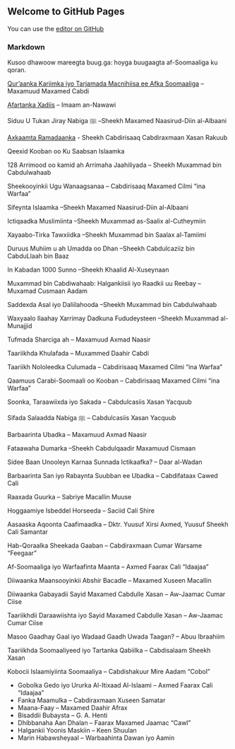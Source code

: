 ## Welcome to GitHub Pages

You can use the [editor on GitHub](https://github.com/hoyga/hoyga.github.io/edit/master/README.md)
### Markdown

Kusoo dhawoow mareegta buug.ga: hoyga buugaagta af-Soomaaliga ku qoran.

[Qur’aanka Kariimka iyo Tarjamada Macnihiisa ee Afka Soomaaliga](http://buug.ga/quraanka-kariimka-iyo-tarjamada-macnihiisa-ee-afka-soomaaliga/) – Maxamuud Maxamed Cabdi

[Afartanka Xadiis](http://buug.ga/afartanka-xadiis/) – Imaam an-Nawawi

Siduu U Tukan Jiray Nabiga ﷺ –Sheekh Maxamed Naasirud-Diin al-Albaani

[Axkaamta Ramadaanka](http://buug.ga/axkaamta-ramadaanka) - Sheekh Cabdirisaaq Cabdiraxmaan Xasan Rakuub

Qeexid Kooban oo Ku Saabsan Islaamka

128 Arrimood oo kamid ah Arrimaha Jaahiliyada – Sheekh Muxammad bin Cabdulwahaab

Sheekooyinkii Ugu Wanaagsanaa – Cabdirisaaq Maxamed Cilmi “ina Warfaa”

Sifeynta Islaamka –Sheekh Maxamed Naasirud-Diin al-Albaani

Ictiqaadka Muslimiinta –Sheekh Muxammad as-Saalix al-Cutheymiin

Xayaabo-Tirka Tawxiidka –Sheekh Muxammad bin Saalax al-Tamiimi

Duruus Muhiim u ah Umadda oo Dhan –Sheekh Cabdulcaziiz bin CabduLlaah bin Baaz

In Kabadan 1000 Sunno –Sheekh Khaalid Al-Xuseynaan

Muxammad bin Cabdiwahaab: Halgankiisii iyo Raadkii uu Reebay – Muxamad Cusmaan Aadam

Saddexda Asal iyo Daliilahooda –Sheekh Muxammad bin Cabdulwahaab

Waxyaalo Ilaahay Xarrimay Dadkuna Fududeysteen –Sheekh Muxammad al-Munajjid

Tufmada Sharciga ah – Maxamuud Axmad Naasir

Taariikhda Khulafada – Muxammed Daahir Cabdi

Taariikh Nololeedka Culumada – Cabdirisaaq Maxamed Cilmi “ina Warfaa”

Qaamuus Carabi-Soomaali oo Kooban – Cabdirisaaq Maxamed Cilmi “ina Warfaa”

Soonka, Taraawiixda iyo Sakada – Cabdulcasiis Xasan Yacquub

Sifada Salaadda Nabiga ﷺ – Cabdulcasiis Xasan Yacquub

Barbaarinta Ubadka – Maxamuud Axmad Naasir

Fataawaha Dumarka –Sheekh Cabdulqaadir Maxamuud Cismaan

Sidee Baan Unooleyn Karnaa Sunnada Ictikaafka? – Daar al-Wadan

Barbaarinta San iyo Rabaynta Suubban ee Ubadka – Cabdifataax Cawed Cali

Raaxada Guurka – Sabriye Macallin Muuse

Hoggaamiye Isbeddel Horseeda – Saciid Cali Shire

Aasaaska Aqoonta Caafimaadka – Dktr. Yuusuf Xirsi Axmed, Yuusuf Sheekh Cali Samantar

Hab-Qoraalka Sheekada Gaaban – Cabdiraxmaan Cumar Warsame “Feegaar”

Af-Soomaaliga iyo Warfaafinta Maanta – Axmed Faarax Cali “Idaajaa”

Diiwaanka Maansooyinkii Abshir Bacadle – Maxamed Xuseen Macallin

Diiwaanka Gabayadii Sayid Maxamed Cabdulle Xasan – Aw-Jaamac Cumar Ciise

Taariikhdii Daraawiishta iyo Sayid Maxamed Cabdulle Xasan – Aw-Jaamac Cumar Ciise

Masoo Gaadhay Gaal iyo Wadaad Gaadh Uwada Taagan? – Abuu Ibraahiim

Taariikhda Soomaaliyeed iyo Tartanka Qabiilka – Cabdisalaam Sheekh Xasan

Kobocii Islaamiyiinta Soomaaliya – Cabdishakuur Mire Aadam “Cobol”

- Gobolka Gedo iyo Ururka Al-Itixaad Al-Islaami – Axmed Faarax Cali “Idaajaa”
- Fanka Maamulka – Cabdiraxmaan Xuseen Samatar
- Maana-Faay – Maxamed Daahir Afrax
- Bisaddii Bubaysta – G. A. Henti
- Dhibbanaha Aan Dhalan – Faarax Maxamed Jaamac “Cawl”
- Halgankii Yoonis Maskiin – Keen Shuulan
- Marin Habawsheyaal – Warbaahinta Dawan iyo Aamin
